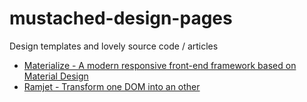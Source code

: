 # mustached-design-pages
Design templates and lovely source code / articles 

* [Materialize - A modern responsive front-end framework based on Material Design](http://materializecss.com/)
* [Ramjet - Transform one DOM into an other](http://www.rich-harris.co.uk/ramjet/) 
